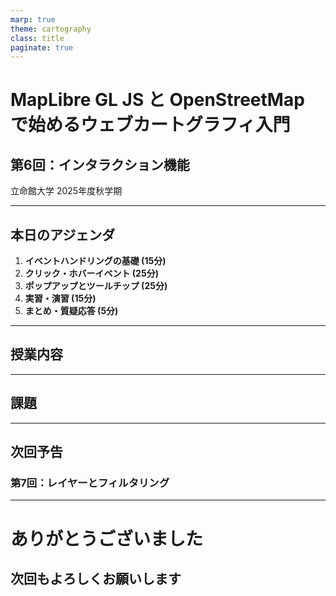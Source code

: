 ```yaml
---
marp: true
theme: cartography
class: title
paginate: true
---
```


<!-- _class: title -->

# MapLibre GL JS と OpenStreetMap で始めるウェブカートグラフィ入門

## 第6回：インタラクション機能

立命館大学 2025年度秋学期

---

## 本日のアジェンダ

1. **イベントハンドリングの基礎 (15分)**
2. **クリック・ホバーイベント (25分)**
3. **ポップアップとツールチップ (25分)**
4. **実習・演習 (15分)**
5. **まとめ・質疑応答 (5分)**

---

## 授業内容

<!-- ここに授業内容を追加 -->

---

<div class="assignment">

## 課題

<!-- 課題内容を記載 -->

</div>

---

## 次回予告

### 第7回：レイヤーとフィルタリング

---

<!-- _class: title -->

# ありがとうございました

## 次回もよろしくお願いします
